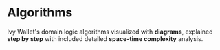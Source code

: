 # Algorithms

Ivy Wallet's domain logic algorithms visualized with **diagrams**, explained **step by step** with included detailed **space-time complexity** analysis.